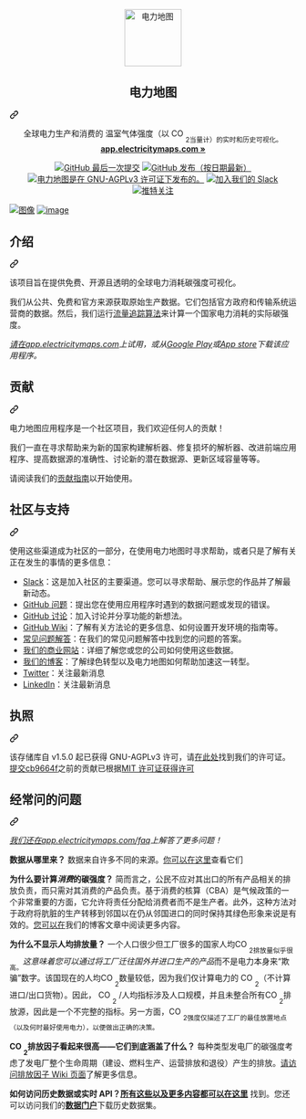 <div class="Box-sc-g0xbh4-0 bJMeLZ js-snippet-clipboard-copy-unpositioned" data-hpc="true"><article class="markdown-body entry-content container-lg" itemprop="text"><p align="center" dir="auto">
  <a href="https://www.app.electricitymaps.com" rel="nofollow">
    <img alt="电力地图" src="https://raw.githubusercontent.com/electricitymaps/electricitymaps-contrib/master/web/public/images/electricitymaps-icon.svg" width="100" style="max-width: 100%;">
  </a>
</p>
<div class="markdown-heading" dir="auto"><h1 align="center" tabindex="-1" class="heading-element" dir="auto"><font style="vertical-align: inherit;"><font style="vertical-align: inherit;">
  电力地图
</font></font></h1><a id="user-content---electricity-maps" class="anchor" aria-label="永久链接：电力地图
" href="#--electricity-maps"><svg class="octicon octicon-link" viewBox="0 0 16 16" version="1.1" width="16" height="16" aria-hidden="true"><path d="m7.775 3.275 1.25-1.25a3.5 3.5 0 1 1 4.95 4.95l-2.5 2.5a3.5 3.5 0 0 1-4.95 0 .751.751 0 0 1 .018-1.042.751.751 0 0 1 1.042-.018 1.998 1.998 0 0 0 2.83 0l2.5-2.5a2.002 2.002 0 0 0-2.83-2.83l-1.25 1.25a.751.751 0 0 1-1.042-.018.751.751 0 0 1-.018-1.042Zm-4.69 9.64a1.998 1.998 0 0 0 2.83 0l1.25-1.25a.751.751 0 0 1 1.042.018.751.751 0 0 1 .018 1.042l-1.25 1.25a3.5 3.5 0 1 1-4.95-4.95l2.5-2.5a3.5 3.5 0 0 1 4.95 0 .751.751 0 0 1-.018 1.042.751.751 0 0 1-1.042.018 1.998 1.998 0 0 0-2.83 0l-2.5 2.5a1.998 1.998 0 0 0 0 2.83Z"></path></svg></a></div>
<p align="center" dir="auto"><font style="vertical-align: inherit;"><font style="vertical-align: inherit;">全球电力生产和消费的</font><font style="vertical-align: inherit;">
温室气体强度（以 CO </font></font><sub><font style="vertical-align: inherit;"><font style="vertical-align: inherit;">2当量计）的实时和历史可视化。</font></font></sub><font style="vertical-align: inherit;"></font><br>
  <strong><a href="https://app.electricitymaps.com" rel="nofollow"><font style="vertical-align: inherit;"><font style="vertical-align: inherit;">app.electricitymaps.com »</font></font></a></strong>
</p>
<p align="center" dir="auto">
  <a target="_blank" rel="noopener noreferrer nofollow" href="https://camo.githubusercontent.com/d05570308bac994d652c2992451566d6c18169f20e733e2b204fdcb81c4b6ded/68747470733a2f2f696d672e736869656c64732e696f2f6769746875622f6c6173742d636f6d6d69742f656c6563747269636974796d6170732f656c6563747269636974796d6170732d636f6e74726962"><img alt="GitHub 最后一次提交" src="https://camo.githubusercontent.com/d05570308bac994d652c2992451566d6c18169f20e733e2b204fdcb81c4b6ded/68747470733a2f2f696d672e736869656c64732e696f2f6769746875622f6c6173742d636f6d6d69742f656c6563747269636974796d6170732f656c6563747269636974796d6170732d636f6e74726962" data-canonical-src="https://img.shields.io/github/last-commit/electricitymaps/electricitymaps-contrib" style="max-width: 100%;"></a>
  <a href="https://github.com/electricitymaps/electricitymaps-contrib/releases">
    <img alt="GitHub 发布（按日期最新）" src="https://camo.githubusercontent.com/e46a90bc4b120f0fcc29b264c86f22464200a9778afc4343209ad363ddb6ab6f/68747470733a2f2f696d672e736869656c64732e696f2f6769746875622f762f72656c656173652f656c6563747269636974796d6170732f656c6563747269636974796d6170732d636f6e74726962" data-canonical-src="https://img.shields.io/github/v/release/electricitymaps/electricitymaps-contrib" style="max-width: 100%;"></a>
  <a href="https://github.com/electricitymaps/electricitymaps-contrib/CONTRIBUTING.md">
    </a><a href="https://github.com/electricitymaps/electricitymaps-contrib/blob/master/LICENSE.md">
    <img src="https://camo.githubusercontent.com/ccadead383c8888726927f4cc096ba019ee797981da36bcb4d0c6989c1790ad1/68747470733a2f2f696d672e736869656c64732e696f2f6769746875622f6c6963656e73652f656c6563747269636974796d6170732f656c6563747269636974796d6170732d636f6e74726962" alt="电力地图是在 GNU-AGPLv3 许可证下发布的。" data-canonical-src="https://img.shields.io/github/license/electricitymaps/electricitymaps-contrib" style="max-width: 100%;"></a>
  <a href="https://slack.electricitymaps.com" rel="nofollow">
    <img src="https://camo.githubusercontent.com/03f8dfaedd74dcffe026481d82cb44cd0152711d8ea7dfc5275d3865c1e2a3e2/68747470733a2f2f696d672e736869656c64732e696f2f62616467652f736c61636b2d333730302532422d253233313236393435" alt="加入我们的 Slack" data-canonical-src="https://img.shields.io/badge/slack-3700%2B-%23126945" style="max-width: 100%;"></a>
  <a href="https://twitter.com/intent/follow?screen_name=ElectricityMaps" rel="nofollow">
    <img src="https://camo.githubusercontent.com/064c105825a832ed031e7d964991a3a92ed31a9205eb40c18f1f4762aa728367/68747470733a2f2f696d672e736869656c64732e696f2f747769747465722f666f6c6c6f772f456c6563747269636974794d617073" alt="推特关注" data-canonical-src="https://img.shields.io/twitter/follow/ElectricityMaps" style="max-width: 100%;"></a>
</p>
<p dir="auto"><a target="_blank" rel="noopener noreferrer" href="/electricitymaps/electricitymaps-contrib/blob/master/web/public/images/electricitymap_social_image.png#gh-light-mode-only"><img src="/electricitymaps/electricitymaps-contrib/raw/master/web/public/images/electricitymap_social_image.png#gh-light-mode-only" alt="图像" style="max-width: 100%;"></a>
<a target="_blank" rel="noopener noreferrer" href="/electricitymaps/electricitymaps-contrib/blob/master/web/public/images/electricitymap_social_image_dark.png#gh-dark-mode-only"><img src="/electricitymaps/electricitymaps-contrib/raw/master/web/public/images/electricitymap_social_image_dark.png#gh-dark-mode-only" alt="image" style="max-width: 100%;"></a></p>
<div class="markdown-heading" dir="auto"><h2 tabindex="-1" class="heading-element" dir="auto"><font style="vertical-align: inherit;"><font style="vertical-align: inherit;">介绍</font></font></h2><a id="user-content-introduction" class="anchor" aria-label="永久链接：简介" href="#introduction"><svg class="octicon octicon-link" viewBox="0 0 16 16" version="1.1" width="16" height="16" aria-hidden="true"><path d="m7.775 3.275 1.25-1.25a3.5 3.5 0 1 1 4.95 4.95l-2.5 2.5a3.5 3.5 0 0 1-4.95 0 .751.751 0 0 1 .018-1.042.751.751 0 0 1 1.042-.018 1.998 1.998 0 0 0 2.83 0l2.5-2.5a2.002 2.002 0 0 0-2.83-2.83l-1.25 1.25a.751.751 0 0 1-1.042-.018.751.751 0 0 1-.018-1.042Zm-4.69 9.64a1.998 1.998 0 0 0 2.83 0l1.25-1.25a.751.751 0 0 1 1.042.018.751.751 0 0 1 .018 1.042l-1.25 1.25a3.5 3.5 0 1 1-4.95-4.95l2.5-2.5a3.5 3.5 0 0 1 4.95 0 .751.751 0 0 1-.018 1.042.751.751 0 0 1-1.042.018 1.998 1.998 0 0 0-2.83 0l-2.5 2.5a1.998 1.998 0 0 0 0 2.83Z"></path></svg></a></div>
<p dir="auto"><font style="vertical-align: inherit;"><font style="vertical-align: inherit;">该项目旨在提供免费、开源且透明的全球电力消耗碳强度可视化。</font></font></p>
<p dir="auto"><font style="vertical-align: inherit;"><font style="vertical-align: inherit;">我们从公共、免费和官方来源获取原始生产数据。</font><font style="vertical-align: inherit;">它们包括官方政府和传输系统运营商的数据。</font><font style="vertical-align: inherit;">然后，我们运行</font></font><a href="https://www.electricitymaps.com/blog/flow-tracing" rel="nofollow"><font style="vertical-align: inherit;"><font style="vertical-align: inherit;">流量追踪算法</font></font></a><font style="vertical-align: inherit;"><font style="vertical-align: inherit;">来计算一个国家电力消耗的实际碳强度。</font></font></p>
<p dir="auto"><em><font style="vertical-align: inherit;"></font><a href="https://app.electricitymaps.com" rel="nofollow"><font style="vertical-align: inherit;"><font style="vertical-align: inherit;">请在app.electricitymaps.com</font></font></a><font style="vertical-align: inherit;"><font style="vertical-align: inherit;">上试用，或从</font></font><a href="https://play.google.com/store/apps/details?id=com.tmrow.electricitymap&amp;utm_source=github" rel="nofollow"><font style="vertical-align: inherit;"><font style="vertical-align: inherit;">Google Play</font></font></a><font style="vertical-align: inherit;"><font style="vertical-align: inherit;">或</font></font><a href="https://itunes.apple.com/us/app/electricity-map/id1224594248&amp;utm_source=github" rel="nofollow"><font style="vertical-align: inherit;"><font style="vertical-align: inherit;">App store</font></font></a><font style="vertical-align: inherit;"><font style="vertical-align: inherit;">下载该应用程序</font><font style="vertical-align: inherit;">。</font></font></em></p>
<div class="markdown-heading" dir="auto"><h2 tabindex="-1" class="heading-element" dir="auto"><font style="vertical-align: inherit;"><font style="vertical-align: inherit;">贡献</font></font></h2><a id="user-content-contributing" class="anchor" aria-label="永久链接：贡献" href="#contributing"><svg class="octicon octicon-link" viewBox="0 0 16 16" version="1.1" width="16" height="16" aria-hidden="true"><path d="m7.775 3.275 1.25-1.25a3.5 3.5 0 1 1 4.95 4.95l-2.5 2.5a3.5 3.5 0 0 1-4.95 0 .751.751 0 0 1 .018-1.042.751.751 0 0 1 1.042-.018 1.998 1.998 0 0 0 2.83 0l2.5-2.5a2.002 2.002 0 0 0-2.83-2.83l-1.25 1.25a.751.751 0 0 1-1.042-.018.751.751 0 0 1-.018-1.042Zm-4.69 9.64a1.998 1.998 0 0 0 2.83 0l1.25-1.25a.751.751 0 0 1 1.042.018.751.751 0 0 1 .018 1.042l-1.25 1.25a3.5 3.5 0 1 1-4.95-4.95l2.5-2.5a3.5 3.5 0 0 1 4.95 0 .751.751 0 0 1-.018 1.042.751.751 0 0 1-1.042.018 1.998 1.998 0 0 0-2.83 0l-2.5 2.5a1.998 1.998 0 0 0 0 2.83Z"></path></svg></a></div>
<p dir="auto"><font style="vertical-align: inherit;"><font style="vertical-align: inherit;">电力地图应用程序是一个社区项目，我们欢迎任何人的贡献！</font></font></p>
<p dir="auto"><font style="vertical-align: inherit;"><font style="vertical-align: inherit;">我们一直在寻求帮助来为新的国家构建解析器、修复损坏的解析器、改进前端应用程序、提高数据源的准确性、讨论新的潜在数据源、更新区域容量等等。</font></font></p>
<p dir="auto"><font style="vertical-align: inherit;"><font style="vertical-align: inherit;">请阅读我们的</font></font><a href="/electricitymaps/electricitymaps-contrib/blob/master/CONTRIBUTING.md"><font style="vertical-align: inherit;"><font style="vertical-align: inherit;">贡献指南</font></font></a><font style="vertical-align: inherit;"><font style="vertical-align: inherit;">以开始使用。</font></font></p>
<div class="markdown-heading" dir="auto"><h2 tabindex="-1" class="heading-element" dir="auto"><font style="vertical-align: inherit;"><font style="vertical-align: inherit;">社区与支持</font></font></h2><a id="user-content-community--support" class="anchor" aria-label="永久链接：社区与支持" href="#community--support"><svg class="octicon octicon-link" viewBox="0 0 16 16" version="1.1" width="16" height="16" aria-hidden="true"><path d="m7.775 3.275 1.25-1.25a3.5 3.5 0 1 1 4.95 4.95l-2.5 2.5a3.5 3.5 0 0 1-4.95 0 .751.751 0 0 1 .018-1.042.751.751 0 0 1 1.042-.018 1.998 1.998 0 0 0 2.83 0l2.5-2.5a2.002 2.002 0 0 0-2.83-2.83l-1.25 1.25a.751.751 0 0 1-1.042-.018.751.751 0 0 1-.018-1.042Zm-4.69 9.64a1.998 1.998 0 0 0 2.83 0l1.25-1.25a.751.751 0 0 1 1.042.018.751.751 0 0 1 .018 1.042l-1.25 1.25a3.5 3.5 0 1 1-4.95-4.95l2.5-2.5a3.5 3.5 0 0 1 4.95 0 .751.751 0 0 1-.018 1.042.751.751 0 0 1-1.042.018 1.998 1.998 0 0 0-2.83 0l-2.5 2.5a1.998 1.998 0 0 0 0 2.83Z"></path></svg></a></div>
<p dir="auto"><font style="vertical-align: inherit;"><font style="vertical-align: inherit;">使用这些渠道成为社区的一部分，在使用电力地图时寻求帮助，或者只是了解有关正在发生的事情的更多信息：</font></font></p>
<ul dir="auto">
<li><a href="https://slack.electricitymaps.com" rel="nofollow"><font style="vertical-align: inherit;"><font style="vertical-align: inherit;">Slack</font></font></a><font style="vertical-align: inherit;"><font style="vertical-align: inherit;">：这是加入社区的主要渠道。</font><font style="vertical-align: inherit;">您可以寻求帮助、展示您的作品并了解最新动态。</font></font></li>
<li><a href="https://github.com/electricitymaps/electricitymaps-contrib/issues"><font style="vertical-align: inherit;"><font style="vertical-align: inherit;">GitHub 问题</font></font></a><font style="vertical-align: inherit;"><font style="vertical-align: inherit;">：提出您在使用应用程序时遇到的数据问题或发现的错误。</font></font></li>
<li><a href="https://github.com/electricitymaps/electricitymaps-contrib/discussions"><font style="vertical-align: inherit;"><font style="vertical-align: inherit;">GitHub 讨论</font></font></a><font style="vertical-align: inherit;"><font style="vertical-align: inherit;">：加入讨论并分享功能的新想法。</font></font></li>
<li><a href="https://github.com/electricitymaps/electricitymaps-contrib/wiki"><font style="vertical-align: inherit;"><font style="vertical-align: inherit;">GitHub Wiki</font></font></a><font style="vertical-align: inherit;"><font style="vertical-align: inherit;">：了解有关方法论的更多信息、如何设置开发环境的指南等。</font></font></li>
<li><a href="https://app.electricitymaps.com/FAQ" rel="nofollow"><font style="vertical-align: inherit;"><font style="vertical-align: inherit;">常见问题解答</font></font></a><font style="vertical-align: inherit;"><font style="vertical-align: inherit;">：在我们的常见问题解答中找到您的问题的答案。</font></font></li>
<li><a href="https://electricitymaps.com/" rel="nofollow"><font style="vertical-align: inherit;"><font style="vertical-align: inherit;">我们的商业网站</font></font></a><font style="vertical-align: inherit;"><font style="vertical-align: inherit;">：详细了解您或您的公司如何使用这些数据。</font></font></li>
<li><a href="https://electricitymaps.com/blog/" rel="nofollow"><font style="vertical-align: inherit;"><font style="vertical-align: inherit;">我们的博客</font></font></a><font style="vertical-align: inherit;"><font style="vertical-align: inherit;">：了解绿色转型以及电力地图如何帮助加速这一转型。</font></font></li>
<li><a href="https://twitter.com/electricitymaps" rel="nofollow"><font style="vertical-align: inherit;"><font style="vertical-align: inherit;">Twitter</font></font></a><font style="vertical-align: inherit;"><font style="vertical-align: inherit;">：关注最新消息</font></font></li>
<li><a href="https://www.linkedin.com/company/electricitymaps" rel="nofollow"><font style="vertical-align: inherit;"><font style="vertical-align: inherit;">LinkedIn</font></font></a><font style="vertical-align: inherit;"><font style="vertical-align: inherit;">：关注最新消息</font></font></li>
</ul>
<div class="markdown-heading" dir="auto"><h2 tabindex="-1" class="heading-element" dir="auto"><font style="vertical-align: inherit;"><font style="vertical-align: inherit;">执照</font></font></h2><a id="user-content-license" class="anchor" aria-label="永久链接：许可证" href="#license"><svg class="octicon octicon-link" viewBox="0 0 16 16" version="1.1" width="16" height="16" aria-hidden="true"><path d="m7.775 3.275 1.25-1.25a3.5 3.5 0 1 1 4.95 4.95l-2.5 2.5a3.5 3.5 0 0 1-4.95 0 .751.751 0 0 1 .018-1.042.751.751 0 0 1 1.042-.018 1.998 1.998 0 0 0 2.83 0l2.5-2.5a2.002 2.002 0 0 0-2.83-2.83l-1.25 1.25a.751.751 0 0 1-1.042-.018.751.751 0 0 1-.018-1.042Zm-4.69 9.64a1.998 1.998 0 0 0 2.83 0l1.25-1.25a.751.751 0 0 1 1.042.018.751.751 0 0 1 .018 1.042l-1.25 1.25a3.5 3.5 0 1 1-4.95-4.95l2.5-2.5a3.5 3.5 0 0 1 4.95 0 .751.751 0 0 1-.018 1.042.751.751 0 0 1-1.042.018 1.998 1.998 0 0 0-2.83 0l-2.5 2.5a1.998 1.998 0 0 0 0 2.83Z"></path></svg></a></div>
<p dir="auto"><font style="vertical-align: inherit;"><font style="vertical-align: inherit;">该存储库自 v1.5.0 起已获得 GNU-AGPLv3 许可，请</font></font><a href="https://github.com/electricitymaps/electricitymaps-contrib/blob/master/LICENSE.md"><font style="vertical-align: inherit;"><font style="vertical-align: inherit;">在此处</font></font></a><font style="vertical-align: inherit;"><font style="vertical-align: inherit;">找到我们的许可证。</font></font><a href="https://github.com/electricitymaps/electricitymaps-contrib/commit/cb9664f43f0597bedf13e832047c3fc10e67ba4e"><font style="vertical-align: inherit;"><font style="vertical-align: inherit;">提交cb9664f</font></font></a><font style="vertical-align: inherit;"><font style="vertical-align: inherit;">之前的贡献</font><font style="vertical-align: inherit;">已根据</font></font><a href="https://github.com/electricitymaps/electricitymaps-contrib/blob/master/LICENSE_MIT.txt"><font style="vertical-align: inherit;"><font style="vertical-align: inherit;">MIT 许可证获得许可</font></font></a></p>
<div class="markdown-heading" dir="auto"><h2 tabindex="-1" class="heading-element" dir="auto"><font style="vertical-align: inherit;"><font style="vertical-align: inherit;">经常问的问题</font></font></h2><a id="user-content-frequently-asked-questions" class="anchor" aria-label="永久链接：常见问题" href="#frequently-asked-questions"><svg class="octicon octicon-link" viewBox="0 0 16 16" version="1.1" width="16" height="16" aria-hidden="true"><path d="m7.775 3.275 1.25-1.25a3.5 3.5 0 1 1 4.95 4.95l-2.5 2.5a3.5 3.5 0 0 1-4.95 0 .751.751 0 0 1 .018-1.042.751.751 0 0 1 1.042-.018 1.998 1.998 0 0 0 2.83 0l2.5-2.5a2.002 2.002 0 0 0-2.83-2.83l-1.25 1.25a.751.751 0 0 1-1.042-.018.751.751 0 0 1-.018-1.042Zm-4.69 9.64a1.998 1.998 0 0 0 2.83 0l1.25-1.25a.751.751 0 0 1 1.042.018.751.751 0 0 1 .018 1.042l-1.25 1.25a3.5 3.5 0 1 1-4.95-4.95l2.5-2.5a3.5 3.5 0 0 1 4.95 0 .751.751 0 0 1-.018 1.042.751.751 0 0 1-1.042.018 1.998 1.998 0 0 0-2.83 0l-2.5 2.5a1.998 1.998 0 0 0 0 2.83Z"></path></svg></a></div>
<p dir="auto"><em><font style="vertical-align: inherit;"></font><a href="https://app.electricitymaps.com/faq" rel="nofollow"><font style="vertical-align: inherit;"><font style="vertical-align: inherit;">我们还在app.electricitymaps.com/faq</font></font></a><font style="vertical-align: inherit;"><font style="vertical-align: inherit;">上解答了更多问题</font><font style="vertical-align: inherit;">！</font></font></em></p>
<p dir="auto"><strong><font style="vertical-align: inherit;"><font style="vertical-align: inherit;">数据从哪里来？</font></font></strong><font style="vertical-align: inherit;"><font style="vertical-align: inherit;">
数据来自许多不同的来源。</font><a href="https://github.com/electricityMaps/electricitymaps-contrib/blob/master/DATA_SOURCES.md"><font style="vertical-align: inherit;">你可以在这里</font></a><font style="vertical-align: inherit;">查看它们</font></font><a href="https://github.com/electricityMaps/electricitymaps-contrib/blob/master/DATA_SOURCES.md"><font style="vertical-align: inherit;"></font></a></p>
<p dir="auto"><strong><font style="vertical-align: inherit;"><font style="vertical-align: inherit;">为什么要计算</font></font><em><font style="vertical-align: inherit;"><font style="vertical-align: inherit;">消费</font></font></em><font style="vertical-align: inherit;"><font style="vertical-align: inherit;">的碳强度？</font></font></strong><font style="vertical-align: inherit;"><font style="vertical-align: inherit;">
简而言之，公民不应对其出口的所有产品相关的排放负责，而只需对其消费的产品负责。</font><font style="vertical-align: inherit;">基于消费的核算（CBA）是气候政策的一个非常重要的方面，它允许将责任分配给消费者而不是生产者。</font><font style="vertical-align: inherit;">此外，这种方法对于政府将肮脏的生产转移到邻国以在仍从邻国进口的同时保持其绿色形象来说是有效的。</font></font><a href="https://electricitymaps.com/blog/flow-tracing/" rel="nofollow"><font style="vertical-align: inherit;"><font style="vertical-align: inherit;">您可以在</font></font></a><font style="vertical-align: inherit;"><font style="vertical-align: inherit;">我们的博客文章中阅读更多内容</font><font style="vertical-align: inherit;">。</font></font></p>
<p dir="auto"><strong><font style="vertical-align: inherit;"><font style="vertical-align: inherit;">为什么不显示人均排放量？</font></font></strong><font style="vertical-align: inherit;"><font style="vertical-align: inherit;">
一个人口很少但工厂很多的国家</font><font style="vertical-align: inherit;">人均CO </font></font><sub><font style="vertical-align: inherit;"><font style="vertical-align: inherit;">2排放量似乎很高。</font></font></sub><font style="vertical-align: inherit;"></font><em><font style="vertical-align: inherit;"><font style="vertical-align: inherit;">这意味着您可以通过将工厂迁往国外并进口生产的产品</font></font></em><font style="vertical-align: inherit;"><font style="vertical-align: inherit;">而不是电力本身来</font><font style="vertical-align: inherit;">“欺骗”数字。</font><font style="vertical-align: inherit;">该国现在的人均CO </font></font><sub><font style="vertical-align: inherit;"><font style="vertical-align: inherit;">2</font></font></sub><font style="vertical-align: inherit;"><font style="vertical-align: inherit;">数量较低，因为我们仅计算电力的 CO </font></font><sub><font style="vertical-align: inherit;"><font style="vertical-align: inherit;">2</font></font></sub><font style="vertical-align: inherit;"><font style="vertical-align: inherit;">（不计算进口/出口货物）。</font><font style="vertical-align: inherit;">因此， CO </font></font><sub><font style="vertical-align: inherit;"><font style="vertical-align: inherit;">2</font></font></sub><font style="vertical-align: inherit;"><font style="vertical-align: inherit;"> /人均指标涉及人口规模，并且未整合所有CO </font></font><sub><font style="vertical-align: inherit;"><font style="vertical-align: inherit;">2</font></font></sub><font style="vertical-align: inherit;"><font style="vertical-align: inherit;">排放源，因此是一个不完整的指标。</font><font style="vertical-align: inherit;">另一方面，</font><font style="vertical-align: inherit;">CO </font></font><sub><font style="vertical-align: inherit;"><font style="vertical-align: inherit;">2强度仅描述了工厂的最佳放置地点（以及何时最好使用电力），以便做出正确的决策。</font></font></sub><font style="vertical-align: inherit;"></font></p>
<p dir="auto"><strong><font style="vertical-align: inherit;"><font style="vertical-align: inherit;">CO </font></font><sub><font style="vertical-align: inherit;"><font style="vertical-align: inherit;">2</font></font></sub><font style="vertical-align: inherit;"><font style="vertical-align: inherit;">排放因子看起来很高——它们到底涵盖了什么？</font></font></strong><font style="vertical-align: inherit;"><font style="vertical-align: inherit;">
每种类型发电厂的碳强度考虑了发电厂整个生命周期（建设、燃料生产、运营排放和退役）产生的排放。</font></font><a href="https://github.com/electricitymaps/electricitymaps-contrib/wiki/Emission-factors"><font style="vertical-align: inherit;"><font style="vertical-align: inherit;">请访问排放因子 Wiki 页面</font></font></a><font style="vertical-align: inherit;"><font style="vertical-align: inherit;">了解更多信息</font><font style="vertical-align: inherit;">。</font></font></p>
<p dir="auto"><strong><font style="vertical-align: inherit;"><font style="vertical-align: inherit;">如何访问历史数据或实时 API？</font></font></strong><font style="vertical-align: inherit;"></font><strong><a href="https://electricitymaps.com/" rel="nofollow"><font style="vertical-align: inherit;"><font style="vertical-align: inherit;">所有这些以及更多内容都可以在这里</font></font></a></strong><font style="vertical-align: inherit;"><font style="vertical-align: inherit;">
找到</font><font style="vertical-align: inherit;">。</font><font style="vertical-align: inherit;">您还可以访问我们的</font></font><strong><a href="https://www.electricitymaps.com/data-portal" rel="nofollow"><font style="vertical-align: inherit;"><font style="vertical-align: inherit;">数据门户</font></font></a></strong><font style="vertical-align: inherit;"><font style="vertical-align: inherit;">下载历史数据集。</font></font></p>
</article></div>
